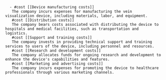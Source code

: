       - #cost [[Device manufacturing costs]]
       The company incurs expenses for manufacturing the vein visualization device, including materials, labor, and equipment.
       #cost [[Distribution costs]]
       The company bears costs associated with distributing the device to hospitals and medical facilities, such as transportation and logistics.
       #cost [[Support and training costs]]
       The company invests in providing technical support and training services to users of the device, including personnel and resources.
       #cost [[Research and development costs]]
       The company allocates funds for ongoing research and development to enhance the device's capabilities and features.
       #cost [[Marketing and advertising costs]]
       The company incurs expenses for promoting the device to healthcare professionals through various marketing channels.


